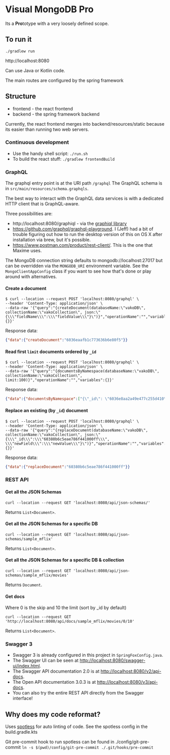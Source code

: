 # Visual MongoDB Pro

Its a **Pro**totype with a very loosely defined scope.


## To run it
```
./gradlew run
```

http://localhost:8080

Can use Java or Kotlin code.

The main routes are configured by the spring framework

## Structure

 * frontend - the react frontend
 * backend - the spring framework backend

Currently, the react frontend merges into backend/resources/static because its easier than running two web servers.

### Continuous development

 * Use the handy shell script: `./run.sh`
 * To build the react stuff: `./gradlew frontendBuild`

### GraphQL

The graphql entry point is at the URI path `/graphql` The GraphQL schema is in `src/main/resources/schema.graphqls`.

The best way to interact with the GraphQL data services is with a dedicated HTTP client that is GraphQL-aware.

Three possibilities are:

* http://localhost:8080/graphiql - via the [graphiql library](https://github.com/graphql/graphiql/blob/main/packages/graphiql/README.md)
* https://github.com/graphql/graphql-playground.  I (Jeff) had a bit of trouble figuring out how to run the desktop version of this on OS X
  after installation via brew, but it's possible.
* https://www.postman.com/product/rest-client/.  This is the one that Maxime uses.

The MongoDB connection string defaults to mongodb://localhost:27017 but can be overridden via the `MONGODB_URI` environment variable.
See the `MongoClientAppConfig` class if you want to see how that's done or play around with alternatives.

#### Create a document
```shell
$ curl --location --request POST 'localhost:8080/graphql' \
--header 'Content-Type: application/json' \
--data-raw '{"query":"{createDocument(databaseName:\"vakoDB\", collectionName:\"vakoCollection\", json:\"{\\\"fieldName\\\":\\\"fieldValue\\\"}\")}","operationName":"","variables":{}}'
```
Response data:
```json
{"data":{"createDocument":"6036eaafb1c773636b6e80f5"}}
```

#### Read first `limit` documents ordered by `_id`
```shell
$ curl --location --request POST 'localhost:8080/graphql' \
--header 'Content-Type: application/json' \
--data-raw '{"query":"{documentsByNamespace(databaseName:\"vakoDB\", collectionName:\"vakoCollection\", limit:100)}","operationName":"","variables":{}}'
```
Response data:
```json
{"data":{"documentsByNamespace":["{\"_id\": \"6036e8aa2a49e477c255d410\", \"f\": \"v\"}","{\"_id\": \"6036e9b12a49e477c255d411\", \"fieldName\": \"fieldValue\"}"]}}
```

#### Replace an existing (by `_id`) document
```shell
$ curl --location --request POST 'localhost:8080/graphql' \
--header 'Content-Type: application/json' \
--data-raw '{"query":"{replaceDocument(databaseName:\"vakoDB\", collectionName:\"vakoCollection\", json:\"{\\\"_id\\\":\\\"60380b6c5eae786f441000ff\\\", \\\"newField\\\":\\\"newValue\\\"}\")}","operationName":"","variables":{}}'
```
Response data:
```json
{"data":{"replaceDocument":"60380b6c5eae786f441000ff"}}
```

### REST API

#### Get all the JSON Schemas

```shell
curl --location --request GET 'localhost:8080/api/json-schemas/'
```

Returns `List<Document>`.

#### Get all the JSON Schemas for a specific DB

```shell
curl --location --request GET 'localhost:8080/api/json-schemas/sample_mflix'
```

Returns `List<Document>`.

#### Get all the JSON Schemas for a specific DB & collection

```shell
curl --location --request GET 'localhost:8080/api/json-schemas/sample_mflix/movies'
```

Returns `Document`.

#### Get docs

Where 0 is the skip and 10 the limit (sort by _id by default)

```shell
curl --location --request GET 'http://localhost:8080/api/docs/sample_mflix/movies/0/10'
```

Returns `List<Document>`.

### Swagger 3

- Swagger 3 is already configured in this project in `SpringFoxConfig.java`.
- The Swagger UI can be seen at [http://localhost:8080/swagger-ui/index.html](http://localhost:8080/swagger-ui/index.html).
- The Swagger API documentation 2.0 is at [http://localhost:8080/v2/api-docs](http://localhost:8080/v2/api-docs).
- The Open API documentation 3.0.3 is at [http://localhost:8080/v3/api-docs](http://localhost:8080/v3/api-docs).
- You can also try the entire REST API directly from the Swagger interface!

## Why does my code reformat?

Uses [spotless](https://github.com/diffplug/spotless/tree/main/plugin-gradle) for auto linting of code.
See the spotless config in the build.gradle.kts

Git pre-commit hook to run spotless can be found in ./config/git-pre-commit
`ln -s $(pwd)/config/git-pre-commit ./.git/hooks/pre-commit`
